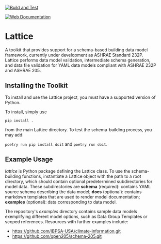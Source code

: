 [![Build and Test](https://github.com/bigladder/lattice/actions/workflows/build-and-test.yaml/badge.svg)](https://github.com/bigladder/lattice/actions/workflows/build-and-test.yaml)

[![Web Documentation](https://github.com/bigladder/lattice/actions/workflows/build-web.yaml/badge.svg)](https://github.com/bigladder/lattice/actions/workflows/build-web.yaml)

Lattice
===========

A toolkit that provides support for a schema-based building data model framework, currently under development as ASHRAE Standard 232P. Lattice performs data model validation, intermediate schema generation, and data file validation for YAML data models compliant with ASHRAE 232P and ASHRAE 205.


Installing the Toolkit
--------------------

To install and use the Lattice project, you must have a supported version of Python. 

To install, simply use 

`pip install .`

from the main Lattice directory. To test the schema-building process, you may add 

`poetry run pip install doit` and
`poetry run doit`.

Example Usage
-------------

_lattice_ is Python package defining the Lattice class. To use the schema-building functions, instantiate a Lattice object with the path to a root directory, which should contain optional predetermined subdirectories for model data. These subdirectories are
**schema** (required): contains YAML source schema describing the data model;
**docs** (optional): contains markdown templates that are used to render model documentation;
**examples** (optional): data corresponding to data model.

The repository's *examples* directory contains sample data models exemplifying different model options, such as Data Group Templates or scoped references. Resources with further examples include:

* https://github.com/IBPSA-USA/climate-information.git
* https://github.com/open205/schema-205.git

